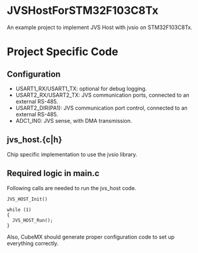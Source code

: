 # JVSHostForSTM32F103C8Tx
An example project to implement JVS Host with jvsio on STM32F103C8Tx.

# Project Specific Code
## Configuration
- USART1_RX/USART1_TX: optional for debug logging.
- USART2_RX/USART2_TX: JVS communication ports, connected to an external RS-485.
- USART2_DIR(PA1): JVS communication port control, connected to an external RS-485.
- ADC1_IN0: JVS sense, with DMA transmission.

## jvs_host.{c|h}
Chip specific implementation to use the jvsio library.

## Required logic in main.c
Following calls are needed to run the jvs_host code.
```
JVS_HOST_Init()

while (1)
{
  JVS_HOST_Run();
}
```
Also, CubeMX should generate proper configuration code to set up everything correctly.


